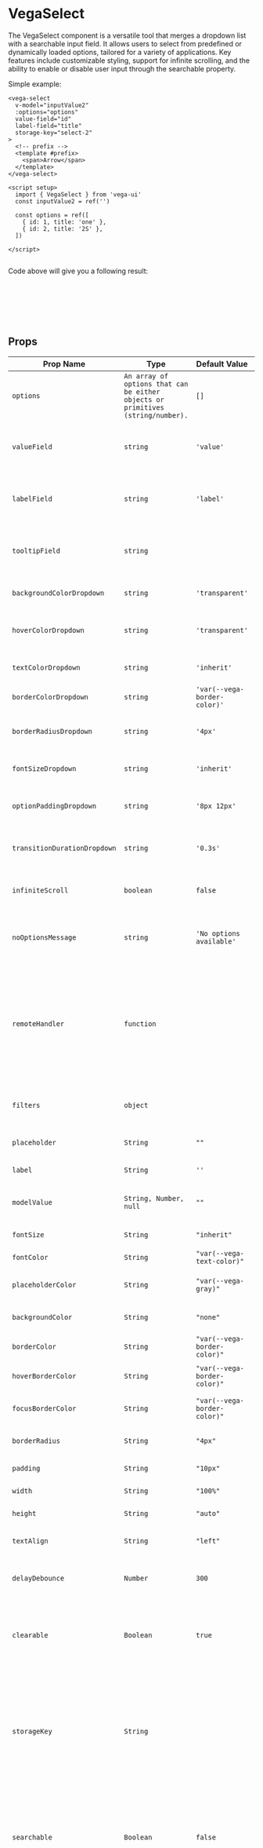 # VegaSelect

The VegaSelect component is a versatile tool that merges a dropdown list with a searchable input field. It allows users to select from predefined or dynamically loaded options, tailored for a variety of applications. Key features include customizable styling, support for infinite scrolling, and the ability to enable or disable user input through the searchable property.


Simple example:
```vue
<vega-select
  v-model="inputValue2"
  :options="options"
  value-field="id"
  label-field="title"
  storage-key="select-2"
>
  <!-- prefix -->
  <template #prefix>
    <span>Arrow</span>
  </template>
</vega-select>

<script setup>
  import { VegaSelect } from 'vega-ui'
  const inputValue2 = ref('')

  const options = ref([
    { id: 1, title: 'one' },
    { id: 2, title: '2S' },
  ])

</script>


```

Code above will give you a following result:

<div style="height: 80px">
  <vega-select
      value-field="id"
      label-field="title"
      storage-key="select-2"
      background-color="var(--vp-custom-block-info-bg)"
      searchable
    >
    </vega-select>
</div>

## Props

| Prop Name                    | Type                                                                            | Default Value                | Description                                                                                                                                                                          |
|------------------------------|---------------------------------------------------------------------------------|------------------------------|--------------------------------------------------------------------------------------------------------------------------------------------------------------------------------------|
| `options`                    | `An array of options that can be either objects or primitives (string/number).` | `[]`                         | An array of options that the user can select from.                                                                                                                                   |
| `valueField`                 | `string`                                                                        | `'value'`                    | The field in the option object that contains the value to be submitted.                                                                                                              |
| `labelField`                 | `string`                                                                        | `'label'`                    | The field in the option object that contains the label to be displayed.                                                                                                              |
| `tooltipField`               | `string`                                                                        |                              | Optional field for tooltip text associated with each option.                                                                                                                         |
| `backgroundColorDropdown`    | `string`                                                                        | `'transparent'`              | Background color of the dropdown.                                                                                                                                                    |
| `hoverColorDropdown`         | `string`                                                                        | `'transparent'`              | Background color of the option when hovered.                                                                                                                                         |
| `textColorDropdown`          | `string`                                                                        | `'inherit'`                  | Text color of the options in the dropdown.                                                                                                                                           |
| `borderColorDropdown`        | `string`                                                                        | `'var(--vega-border-color)'` | Border color of the dropdown.                                                                                                                                                        |
| `borderRadiusDropdown`       | `string`                                                                        | `'4px'`                      | Border radius of the dropdown container.                                                                                                                                             |
| `fontSizeDropdown`           | `string`                                                                        | `'inherit'`                  | Font size of the text in the dropdown.                                                                                                                                               |
| `optionPaddingDropdown`      | `string`                                                                        | `'8px 12px'`                 | Padding inside each dropdown option.                                                                                                                                                 |
| `transitionDurationDropdown` | `string`                                                                        | `'0.3s'`                     | Duration of the transition effects within the dropdown.                                                                                                                              |
| `infiniteScroll`             | `boolean`                                                                       | `false`                      | Enables infinite scrolling for the dropdown options.                                                                                                                                 |
| `noOptionsMessage`           | `string`                                                                        | `'No options available'`     | Message displayed when there are no options to display.                                                                                                                              |
| `remoteHandler`              | `function`                                                                      |                              | A function that accepts query parameters and returns a promise with the dropdown options. For details on the response format, see [API Response Format](#api-response-format) below. |
| `filters`                    | `object`                                                                        |                              | Optional filters to apply when fetching data remotely.                                                                                                                               |
| `placeholder`                | `String`                                                                        | `""`                         | Text to display when the input is empty.                                                                                                                                             |
| `label`                      | `String`                                                                        | `''`                         | Label above the input.                                                                                                                                                               |
| `modelValue`                 | `String, Number, null`                                                          | `""`                         | Value bound to the input and updated via v-model.                                                                                                                                    |
| `fontSize`                   | `String`                                                                        | `"inherit"`                  | Font size of the input text.                                                                                                                                                         |
| `fontColor`                  | `String`                                                                        | `"var(--vega-text-color)"`   | Text color of the input.                                                                                                                                                             |
| `placeholderColor`           | `String`                                                                        | `"var(--vega-gray)"`         | Color of the placeholder text.                                                                                                                                                       |
| `backgroundColor`            | `String`                                                                        | `"none"`                     | Background color of the input.                                                                                                                                                       |
| `borderColor`                | `String`                                                                        | `"var(--vega-border-color)"` | Color of the input border.                                                                                                                                                           |
| `hoverBorderColor`           | `String`                                                                        | `"var(--vega-border-color)"` | Border color of the input on hover.                                                                                                                                                  |
| `focusBorderColor`           | `String`                                                                        | `"var(--vega-border-color)"` | Border color of the input when focused.                                                                                                                                              |
| `borderRadius`               | `String`                                                                        | `"4px"`                      | Border radius of the input field.                                                                                                                                                    |
| `padding`                    | `String`                                                                        | `"10px"`                     | Padding inside the input field.                                                                                                                                                      |
| `width`                      | `String`                                                                        | `"100%"`                     | Width of the input field.                                                                                                                                                            |
| `height`                     | `String`                                                                        | `"auto"`                     | Height of the input field.                                                                                                                                                           |
| `textAlign`                  | `String`                                                                        | `"left"`                     | Text alignment within the input field.                                                                                                                                               |
| `delayDebounce`              | `Number`                                                                        | `300`                        | Milliseconds to delay the input event for debouncing.                                                                                                                                |
| `clearable`                  | `Boolean`                                                                       | `true`                       | If set to true, adds a clear button to the input field, allowing quick clearing of its content.                                                                                      |
| `storageKey`                 | `String`                                                                        |                              | Optional key used for storing the selected value in the browser's localStorage. This allows the component to maintain state across page reloads.                                     |
| `searchable`                 | `Boolean`                                                                       | `false`                      | If set to true, allows the user to type to filter options within the dropdown. This affects whether the input field is interactive.                                                  |
| `notEmpty`                   | `Boolean`                                                                       | `false`                      | If set to true, the first option will be selected by default. This will work if the options were passed through prop. Does not work with romoteHendler.                              |


### API Response Format

The `remoteHandler` function should expect the following response format from the server:

```json
{
  "data": {
    "data": [
      { "id": 1, "name": "Option 1" },
      { "id": 2, "name": "Option 2" }
    ],
    "meta": {
      "total": 2
    }
  }
}
```

### Events

The component emits the following events:

| Event Name          | Description                                                                          |
|---------------------|--------------------------------------------------------------------------------------|
| `update:modelValue` | Emitted when the selected value is updated. Passes the current value as a parameter. |


### Slots

The component provides several slots that allow for the insertion of custom content at various points within the component. These slots enable you to enhance functionality and tailor the appearance to better fit the design of your user interface.

| Slot Name    | Description                                                                                                     |
|--------------|-----------------------------------------------------------------------------------------------------------------|
| `label`      | Allows insertion of custom label content above the input field.                                                 |
| `trigger`    | Used to insert custom trigger content, such as a button or input field, that opens the dropdown.                |
| `clear-icon` | Slot for adding a custom icon for the clear action in the input component.                                      |
| `prefix`     | Slot for adding content before the input field content, typically used for icons or labels.                     |
| `postfix`    | Slot for adding content after the input field content. Includes dynamic adjustment when the dropdown is opened. |

<script setup>
import VegaSelect from '../../src/components/VegaSelect.vue'
</script>